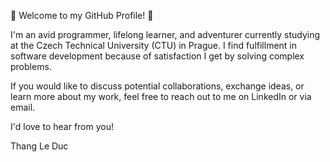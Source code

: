 👋 Welcome to my GitHub Profile! 👋

I'm an avid programmer, lifelong learner, and adventurer currently studying at the Czech Technical University (CTU) in Prague. I find fulfillment in software development because of satisfaction I get by solving complex problems.

If you would like to discuss potential collaborations, exchange ideas, or learn more about my work, feel free to reach out to me on LinkedIn or via email. 

I'd love to hear from you!

Thang Le Duc
